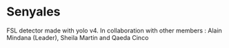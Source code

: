 # Senyales
FSL detector made with yolo v4. In collaboration with other members : Alain Mindana (Leader), Sheila Martin and Qaeda Cinco
